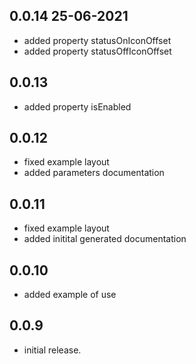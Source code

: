 ## 0.0.14 25-06-2021

* added property statusOnIconOffset
* added property statusOffIconOffset

## 0.0.13

* added property isEnabled

## 0.0.12

* fixed example layout
* added parameters documentation

## 0.0.11

* fixed example layout
* added initital generated documentation

## 0.0.10

* added example of use

## 0.0.9

* initial release.
